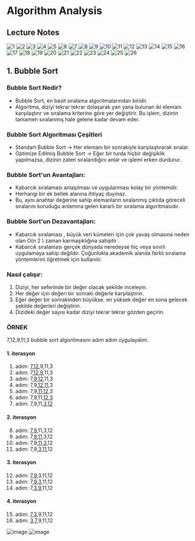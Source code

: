 # Algorithm Analysis
## Lecture Notes
![1](https://github.com/user-attachments/assets/0da3b0af-4ca4-4b20-b2af-85520baae1a0)
![2](https://github.com/user-attachments/assets/82f24212-dc53-4553-9b5e-8fbf35744197)
![3](https://github.com/user-attachments/assets/963e9847-aff6-4a95-9c72-2adcf4722f54)
![4](https://github.com/user-attachments/assets/08ba217d-ca30-4864-afc9-cbedda89aa81)
![5](https://github.com/user-attachments/assets/df19094c-7c54-4552-a162-2afec0d84645)
![6](https://github.com/user-attachments/assets/fdabf71b-e54c-4c63-b0b8-04a0e57f5b4f)
![7](https://github.com/user-attachments/assets/810f55c9-25d9-46ab-9cc8-80a0d6e16794)
![8](https://github.com/user-attachments/assets/b13661e6-3377-471c-bf52-fa28de5391ef)
![9](https://github.com/user-attachments/assets/08e0f04b-68f2-49c8-8c68-83531100d8f0)
![10](https://github.com/user-attachments/assets/2cfd17db-2578-4ef3-87af-8d2ca3c17af5)
![11](https://github.com/user-attachments/assets/f405c25b-8edc-437d-bbb5-2572d7e6a2b9)
![12](https://github.com/user-attachments/assets/63b312e4-b31c-4141-b49c-5b058bd9b7f5)
![13](https://github.com/user-attachments/assets/e0860d8c-f145-46f6-966d-3bd47816d7c9)
![14](https://github.com/user-attachments/assets/b69a534d-da7d-4de2-97f6-e5b06d573e22)
![15](https://github.com/user-attachments/assets/ee721bb3-3272-4903-8236-68f327cda039)
![16](https://github.com/user-attachments/assets/8e0e4c15-02fb-4293-b75b-a3217463738a)
![17](https://github.com/user-attachments/assets/77cf8083-a66f-4378-beb4-a2f4fb90ebdd)
![18](https://github.com/user-attachments/assets/c3268177-8267-4f36-a31a-592381b72fd8)
![19](https://github.com/user-attachments/assets/1282f747-3136-430d-b5e4-41e624f929f8)
![20](https://github.com/user-attachments/assets/dcd2f9a8-b37d-47eb-9b18-af9120556c35)
![21](https://github.com/user-attachments/assets/fead9a12-f095-4294-9f5b-ba5530961c74)
![22](https://github.com/user-attachments/assets/cfc1da9a-db32-4ec2-a919-6327555389a0)
![23](https://github.com/user-attachments/assets/21d912d3-c010-402f-9511-29634d688929)
![24](https://github.com/user-attachments/assets/8a550cbd-12e6-4e7d-9d42-8b4ddc648a92)
![25](https://github.com/user-attachments/assets/0cdf23b8-ff72-4f17-a104-1816c59650d7)
![26](https://github.com/user-attachments/assets/84a21f72-cced-4530-95d5-6d83a663f726)

## 1. Bubble Sort 
### Bubble Sort Nedir?
+ Bubble Sort, en basit sıralama algoritmalarından biridir.
+ Algoritma, diziyi tekrar tekrar dolaşarak yan yana bulunan iki elemanı karşılaştırır ve sıralama kriterine göre yer değiştirir. Bu işlem, dizinin tamamen sıralanmış hale gelene kadar devam eder.
### Bubble Sort Algoritması Çeşitleri
+ Standart Bubble Sort → Her elemanı bir sonrakiyle karşılaştırarak sıralar.
+ Optimize Edilmiş Bubble Sort → Eğer bir turda hiçbir değişiklik yapılmazsa, dizinin zaten sıralandığını anlar ve işlemi erken durdurur. 
### Bubble Sort'un Avantajları:
+ Kabarcık sıralaması anlaşılması ve uygulanması kolay bir yöntemdir.
+ Herhangi bir ek bellek alanına ihtiyaç duymaz.
+ Bu, aynı anahtar değerine sahip elemanların sıralanmış çıktıda göreceli sıralarını koruduğu anlamına gelen kararlı bir sıralama algoritmasıdır.
### Bubble Sort'un Dezavantajları:
+ Kabarcık sıralaması , büyük veri kümeleri için çok yavaş olmasına neden olan O(n 2 ) zaman karmaşıklığına sahiptir .
+ Kabarcık sıralaması gerçek dünyada neredeyse hiç veya sınırlı uygulamaya sahip değildir. Çoğunlukla akademik alanda farklı sıralama yöntemlerini öğretmek için kullanılır.
### Nasıl çalışır:
1. Diziyi, her seferinde bir değer olacak şekilde inceleyin.
2. Her değer için değeri bir sonraki değerle karşılaştırın.
3. Eğer değer bir sonrakinden büyükse, en yüksek değer en sona gelecek şekilde değerleri değiştirin.
4. Dizideki değer sayısı kadar diziyi tekrar tekrar gözden geçirin.

### ÖRNEK
7,12,9,11,3 bubble sort algoritmasını adım adım uygulayalım.
#### 1. iterasyon 
1. adım: <ins>7,12</ins>,9,11,3                   
2. adım:  7,<ins>12,9</ins>,11,3                    
3. adım:  7,<ins>9,12</ins>,11,3            
4. adım:  7,9,<ins>12,11</ins>,3      
5. adım:  7,9,<ins>11,12</ins>,3       
6. adım:  7,9,11,<ins>12,3</ins>
7. adım:  7,9,11,<ins>3,12</ins>
#### 2. iterasyon 
8. adım: <ins>7,9</ins>,11,3,12
9. adım:  7,<ins>9,11</ins>,3,12
10. adım: 7,9,<ins>11,3</ins>,12
11. adım: 7,9,<ins>3,11</ins>,12
#### 3. iterasyon 
12. adım: <ins>7,9</ins>,3,11,12
13. adım: 7,<ins>9,3</ins>,11,12
14. adım: 7,<ins>3,9</ins>,11,12
#### 4. iterasyon 
15. adım: <ins>7,3</ins>,9,11,12
16. adım: <ins>3,7</ins>,9,11,12

![image](https://github.com/user-attachments/assets/967ff612-6ccd-43e1-80f6-77581f11fbf0) ![image](https://github.com/user-attachments/assets/d2eeb083-7455-458e-8189-235bd078ac9a)



